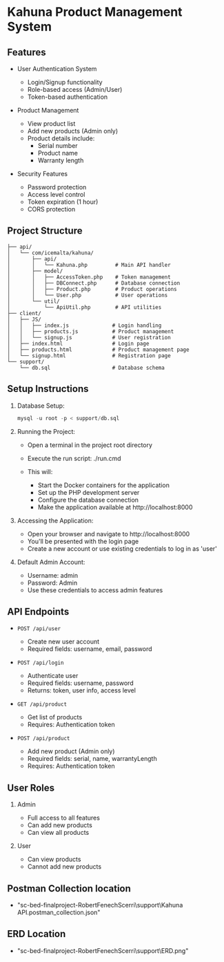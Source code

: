 # Kahuna Product Management System

## Features

- User Authentication System
  - Login/Signup functionality
  - Role-based access (Admin/User)
  - Token-based authentication

- Product Management
  - View product list
  - Add new products (Admin only)
  - Product details include:
    - Serial number
    - Product name
    - Warranty length

- Security Features
  - Password protection
  - Access level control
  - Token expiration (1 hour)
  - CORS protection


## Project Structure

```
├── api/
│   └── com/icemalta/kahuna/
│       ├── api/
│       │   └── Kahuna.php         # Main API handler
│       ├── model/
│       │   ├── AccessToken.php    # Token management
│       │   ├── DBConnect.php      # Database connection
│       │   ├── Product.php        # Product operations
│       │   └── User.php           # User operations
│       └── util/
│           └── ApiUtil.php        # API utilities
├── client/
│   ├── JS/
│   │   ├── index.js              # Login handling
│   │   ├── products.js           # Product management
│   │   └── signup.js             # User registration
│   ├── index.html                # Login page
│   ├── products.html             # Product management page
│   └── signup.html               # Registration page
└── support/
    └── db.sql                    # Database schema
```

## Setup Instructions

1. Database Setup:
   ```sql
   mysql -u root -p < support/db.sql
   ```

2. Running the Project:
   - Open a terminal in the project root directory
   - Execute the run script:
     ./run.cmd

   - This will:
     - Start the Docker containers for the application
     - Set up the PHP development server
     - Configure the database connection
     - Make the application available at http://localhost:8000

3. Accessing the Application:
   - Open your browser and navigate to http://localhost:8000
   - You'll be presented with the login page
   - Create a new account or use existing credentials to log in as 'user'

4. Default Admin Account:
   - Username: admin
   - Password: Admin
   - Use these credentials to access admin features

## API Endpoints

- `POST /api/user`
  - Create new user account
  - Required fields: username, email, password

- `POST /api/login`
  - Authenticate user
  - Required fields: username, password
  - Returns: token, user info, access level

- `GET /api/product`
  - Get list of products
  - Requires: Authentication token

- `POST /api/product`
  - Add new product (Admin only)
  - Required fields: serial, name, warrantyLength
  - Requires: Authentication token

## User Roles

1. Admin
   - Full access to all features
   - Can add new products
   - Can view all products

2. User
   - Can view products
   - Cannot add new products

## Postman Collection location
- "sc-bed-finalproject-RobertFenechScerri\support\Kahuna API.postman_collection.json"

## ERD Location
- "sc-bed-finalproject-RobertFenechScerri\support\ERD.png"
 




